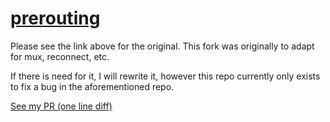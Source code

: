 # [prerouting](https://github.com/hex7c0/prerouting)

Please see the link above for the original. This fork was originally to adapt for mux, reconnect, etc. 

If there is need for it, I will rewrite it, however this repo currently only exists to fix a bug in the aforementioned repo. 

[See my PR (one line diff)](https://github.com/hex7c0/prerouting/pull/1)
